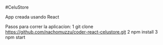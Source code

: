 #CeluStore

App creada usando React

Pasos para correr la aplicacíon:
1 git clone https://github.com/nachomuzzu/coder-react-celustore.git
2 npm install
3 npm start
